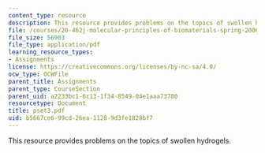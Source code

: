 ```yaml
---
content_type: resource
description: This resource provides problems on the topics of swollen hydrogels.
file: /courses/20-462j-molecular-principles-of-biomaterials-spring-2006/b5667ce699cd26ea11289d3fe1828bf7_pset3.pdf
file_size: 56903
file_type: application/pdf
learning_resource_types:
- Assignments
license: https://creativecommons.org/licenses/by-nc-sa/4.0/
ocw_type: OCWFile
parent_title: Assignments
parent_type: CourseSection
parent_uid: a2233bc1-6c13-1f34-8549-04e1aaa73780
resourcetype: Document
title: pset3.pdf
uid: b5667ce6-99cd-26ea-1128-9d3fe1828bf7
---
```

This resource provides problems on the topics of swollen hydrogels.
